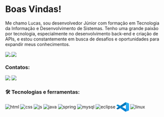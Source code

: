 # Boas Vindas!

Me chamo Lucas, sou desenvolvedor Júnior com formação em Tecnologia da Informação e Desenvolvimento de Sistemas. Tenho uma grande paixão por tecnologia, especialmente no desenvolvimento back-end e criação de APIs, e estou constantemente em busca de desafios e oportunidades para expandir meus conhecimentos.

<a href="#">
  <img height=160 align="center" src="https://my-stats-43gk.vercel.app/api?username=lucasilva3&show_icons=true&theme=darcula&hide=contribs,issues&show=discussions_answered&rank_icon=github&include_all_commits=true&card_width=110" />
</a>
<a href="#">
  <img height=160 align="center" src="https://my-stats-43gk.vercel.app/api/top-langs/?username=lucasilva3&hide=html,scss,css&langs_count=8&layout=compact&theme=darcula&card_width=110" />
</a>

###  Contatos:
<a href="https://www.linkedin.com/in/lucas-silva-01aa85251/" target="_blank"><img loading="lazy" src="https://img.shields.io/badge/-LinkedIn-%230077B5?style=for-the-badge&logo=linkedin&logoColor=white" target="_blank"></a>
<a href="lucasds.motta@gmail.com"><img loading="lazy" src="https://img.shields.io/badge/Gmail-D14836?style=for-the-badge&logo=gmail&logoColor=white" target="_blank"></a>

### 🛠️ Tecnologias e ferramentas:

<div>
<img align="center" alt="html" height="30" width="40" src="https://cdn.jsdelivr.net/gh/devicons/devicon/icons/html5/html5-original.svg"/>
<img align="center" alt="css" height="30" width="40" src="https://cdn.jsdelivr.net/gh/devicons/devicon/icons/css3/css3-original.svg"/>
<img align="center" alt="js" height="30" width="40" src="https://cdn.jsdelivr.net/gh/devicons/devicon/icons/javascript/javascript-original.svg"/>
<img align="center" alt="java" height="30" width="40" src="https://cdn.jsdelivr.net/gh/devicons/devicon/icons/java/java-original.svg"/>
<img align="center" alt="spring" height="30" width="40"   src="https://cdn.jsdelivr.net/gh/devicons/devicon@latest/icons/spring/spring-original.svg" />
<img align="center" alt="mysql" height="30" width="40"  src="https://cdn.jsdelivr.net/gh/devicons/devicon@latest/icons/mysql/mysql-original.svg" />
<img align="center" alt="eclipse" height="30" width="40"  src="https://cdn.jsdelivr.net/gh/devicons/devicon@latest/icons/eclipse/eclipse-original.svg" />
<img align="center" alt="VSCode" height="30" width="40" src="https://raw.githubusercontent.com/devicons/devicon/master/icons/vscode/vscode-original.svg">
<img align="center" alt="linux" height="30" width="40"   src="https://cdn.jsdelivr.net/gh/devicons/devicon@latest/icons/linux/linux-original.svg" />

</div>
